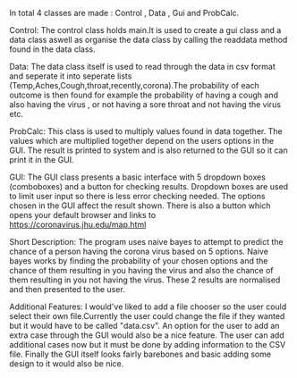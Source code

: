 In total 4 classes are made : Control , Data , Gui and ProbCalc.


Control:
The control class holds main.It is used to create a gui class and a data class aswell as organise the data
class by calling the readdata method found in the data class.



Data:
The data class itself is used to read through the data in csv format
and seperate it into seperate lists (Temp,Aches,Cough,throat,recently,corona).The probability of each
outcome is then found for example the probability of having a cough and also having the virus , or not 
having a sore throat and not having the virus etc.



ProbCalc:
This class is used to multiply values found in data together. The values which are multiplied together
depend on the users options in the GUI. The result is printed to system and is also returned to the GUI
so it can print it in the GUI.



GUI:
The GUI class presents a basic interface with 5 dropdown boxes (comboboxes) and a button for checking results.
Dropdown boxes are used to limit user input so there is less error checking needed.
The options chosen in the GUI affect the result shown. There is also a button which opens your default
browser and links to 	https://coronavirus.jhu.edu/map.html




Short Description:
The program uses naive bayes to attempt to predict the chance of a person having the corona virus based on
5 options. Naive bayes works by finding the probability of your chosen options and the chance of them resulting
in you having the virus and also the chance of them resulting in you not having the virus.
These 2 results are normalised and then presented to the user.



Additional Features:
I would've liked to add a file chooser so the user could select their own file.Currently the user could 
change the file if they wanted but it would have to be called "data.csv".
An option for the user to add an extra case through the GUI would also be a nice feature.
The user can add additional cases now but it must be done by adding information to the CSV file.
Finally the GUI itself looks fairly barebones and basic adding some design to it would also be nice.



